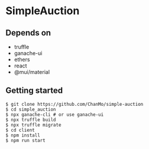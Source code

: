 # SimpleAuction

## Depends on

* truffle
* ganache-ui
* ethers
* react
* @mui/material


## Getting started

```
$ git clone https://github.com/ChanMo/simple-auction
$ cd simple_auction
$ npx ganache-cli # or use ganache-ui
$ npx truffle build
$ npx truffle migrate
$ cd client
$ npm install
$ npm run start

```
